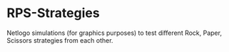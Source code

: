 # RPS-Strategies
Netlogo simulations (for graphics purposes) to test different Rock, Paper, Scissors strategies from each other.
